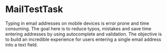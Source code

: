 # MailTestTask
Typing in email addresses on mobile devices is error prone and time consuming. The goal here is to reduce typos, mistakes and save time entering addresses by using autocomplete and validation. The objective is to build an incredible experience for users entering a single email address into a text field.
